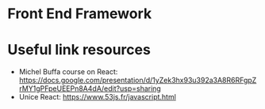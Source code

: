 # Front End Framework

# Useful link resources
- Michel Buffa course on React: https://docs.google.com/presentation/d/1yZek3hx93u392a3A8R6RFgpZrMY1gPFpeUEEPn8A4dA/edit?usp=sharing
- Unice React: https://www.53js.fr/javascript.html
